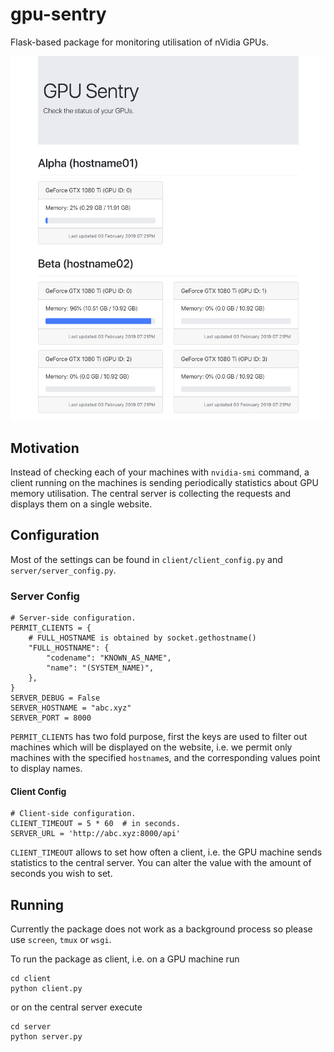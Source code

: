 # gpu-sentry
Flask-based package for monitoring utilisation of nVidia GPUs.

![Monitor](img/monitor.png)

## Motivation
Instead of checking each of your machines with `nvidia-smi` command, a client
running on the machines is sending periodically statistics about GPU memory
utilisation. The central server is collecting the requests and displays them on
a single website.

## Configuration
Most of the settings can be found in `client/client_config.py` and `server/server_config.py`.

### Server Config
```
# Server-side configuration.
PERMIT_CLIENTS = {
    # FULL_HOSTNAME is obtained by socket.gethostname()
    "FULL_HOSTNAME": {
        "codename": "KNOWN_AS_NAME",
        "name": "(SYSTEM_NAME)",
    },
}
SERVER_DEBUG = False
SERVER_HOSTNAME = "abc.xyz"
SERVER_PORT = 8000
```

`PERMIT_CLIENTS` has two fold purpose, first the keys are used to filter out
machines which will be displayed on the website, i.e. we permit only machines
with the specified `hostname`s, and the corresponding values point to display
names.

#### Client Config
```
# Client-side configuration.
CLIENT_TIMEOUT = 5 * 60  # in seconds.
SERVER_URL = 'http://abc.xyz:8000/api'
```
`CLIENT_TIMEOUT` allows to set how often a client, i.e. the GPU machine sends
statistics to the central server. You can alter the value with the amount of
seconds you wish to set.

## Running
Currently the package does not work as a background process so please use
`screen`, `tmux` or `wsgi`.

To run the package as client, i.e. on a GPU machine run

```
cd client
python client.py
```

or on the central server execute

```
cd server
python server.py
```
